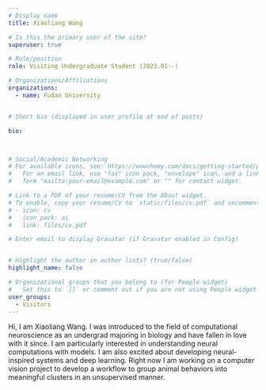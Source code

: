 ```yaml
---
# Display name
title: Xiaoliang Wang

# Is this the primary user of the site?
superuser: true

# Role/position
role: Visiting Undergraduate Student (2023.01--) 

# Organizations/Affiliations
organizations:
  - name: Fudan University


# Short bio (displayed in user profile at end of posts)

bio: 



# Social/Academic Networking
# For available icons, see: https://wowchemy.com/docs/getting-started/page-builder/#icons
#   For an email link, use "fas" icon pack, "envelope" icon, and a link in the
#   form "mailto:your-email@example.com" or "" for contact widget.

# Link to a PDF of your resume/CV from the About widget.
# To enable, copy your resume/CV to `static/files/cv.pdf` and uncomment the lines below.
# - icon: cv
#   icon_pack: ai
#   link: files/cv.pdf

# Enter email to display Gravatar (if Gravatar enabled in Config)


# Highlight the author in author lists? (true/false)
highlight_name: false

# Organizational groups that you belong to (for People widget)
#   Set this to `[]` or comment out if you are not using People widget.
user_groups:
  - Visitors
---
```

Hi, I am Xiaoliang Wang. I was introduced to the field of computational neuroscience as an undergrad majoring in biology and have fallen in love with it since. I am particularly interested in understanding neural computations with models. I am also excited about developing neural-inspired systems and deep learning. Right now I am working on a computer vision project to develop a workflow to group animal behaviors into meaningful clusters in an unsupervised manner.
